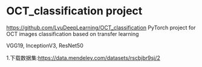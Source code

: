 
# OCT_classification project
https://github.com/LyuDeepLearning/OCT_classification
PyTorch project for OCT images classification based on transfer learning

VGG19, InceptionV3, ResNet50

1.下载数据集:https://data.mendeley.com/datasets/rscbjbr9sj/2
